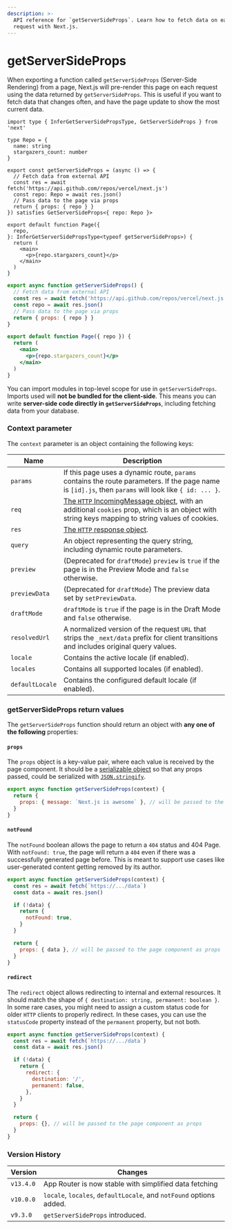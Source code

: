 ```yaml
---
description: >-
  API reference for `getServerSideProps`. Learn how to fetch data on each
  request with Next.js.
---
```


# getServerSideProps

When exporting a function called `getServerSideProps` (Server-Side Rendering) from a page, Next.js will pre-render this page on each request using the data returned by `getServerSideProps`. This is useful if you want to fetch data that changes often, and have the page update to show the most current data.

```tsx
import type { InferGetServerSidePropsType, GetServerSideProps } from 'next'

type Repo = {
  name: string
  stargazers_count: number
}

export const getServerSideProps = (async () => {
  // Fetch data from external API
  const res = await fetch('https://api.github.com/repos/vercel/next.js')
  const repo: Repo = await res.json()
  // Pass data to the page via props
  return { props: { repo } }
}) satisfies GetServerSideProps<{ repo: Repo }>

export default function Page({
  repo,
}: InferGetServerSidePropsType<typeof getServerSideProps>) {
  return (
    <main>
      <p>{repo.stargazers_count}</p>
    </main>
  )
}
```

```jsx
export async function getServerSideProps() {
  // Fetch data from external API
  const res = await fetch('https://api.github.com/repos/vercel/next.js')
  const repo = await res.json()
  // Pass data to the page via props
  return { props: { repo } }
}

export default function Page({ repo }) {
  return (
    <main>
      <p>{repo.stargazers_count}</p>
    </main>
  )
}
```

You can import modules in top-level scope for use in `getServerSideProps`. Imports used will **not be bundled for the client-side**. This means you can write **server-side code directly in `getServerSideProps`**, including fetching data from your database.

### Context parameter

The `context` parameter is an object containing the following keys:

| Name            | Description                                                                                                                                                                                                        |
| --------------- | ------------------------------------------------------------------------------------------------------------------------------------------------------------------------------------------------------------------ |
| `params`        | If this page uses a dynamic route, `params` contains the route parameters. If the page name is `[id].js`, then `params` will look like `{ id: ... }`.                                                              |
| `req`           | [The `HTTP` IncomingMessage object](https://nodejs.org/api/http.html#http_class_http_incomingmessage), with an additional `cookies` prop, which is an object with string keys mapping to string values of cookies. |
| `res`           | [The `HTTP` response object](https://nodejs.org/api/http.html#http_class_http_serverresponse).                                                                                                                     |
| `query`         | An object representing the query string, including dynamic route parameters.                                                                                                                                       |
| `preview`       | (Deprecated for `draftMode`) `preview` is `true` if the page is in the Preview Mode and `false` otherwise.                                                                                                         |
| `previewData`   | (Deprecated for `draftMode`) The preview data set by `setPreviewData`.                                                                                                                                             |
| `draftMode`     | `draftMode` is `true` if the page is in the Draft Mode and `false` otherwise.                                                                                                                                      |
| `resolvedUrl`   | A normalized version of the request `URL` that strips the `_next/data` prefix for client transitions and includes original query values.                                                                           |
| `locale`        | Contains the active locale (if enabled).                                                                                                                                                                           |
| `locales`       | Contains all supported locales (if enabled).                                                                                                                                                                       |
| `defaultLocale` | Contains the configured default locale (if enabled).                                                                                                                                                               |

### getServerSideProps return values

The `getServerSideProps` function should return an object with **any one of the following** properties:

#### `props`

The `props` object is a key-value pair, where each value is received by the page component. It should be a [serializable object](https://developer.mozilla.org/docs/Glossary/Serialization) so that any props passed, could be serialized with [`JSON.stringify`](https://developer.mozilla.org/docs/Web/JavaScript/Reference/Global_Objects/JSON/stringify).

```jsx
export async function getServerSideProps(context) {
  return {
    props: { message: `Next.js is awesome` }, // will be passed to the page component as props
  }
}
```

#### `notFound`

The `notFound` boolean allows the page to return a `404` status and 404 Page. With `notFound: true`, the page will return a `404` even if there was a successfully generated page before. This is meant to support use cases like user-generated content getting removed by its author.

```js
export async function getServerSideProps(context) {
  const res = await fetch(`https://.../data`)
  const data = await res.json()

  if (!data) {
    return {
      notFound: true,
    }
  }

  return {
    props: { data }, // will be passed to the page component as props
  }
}
```

#### `redirect`

The `redirect` object allows redirecting to internal and external resources. It should match the shape of `{ destination: string, permanent: boolean }`. In some rare cases, you might need to assign a custom status code for older `HTTP` clients to properly redirect. In these cases, you can use the `statusCode` property instead of the `permanent` property, but not both.

```js
export async function getServerSideProps(context) {
  const res = await fetch(`https://.../data`)
  const data = await res.json()

  if (!data) {
    return {
      redirect: {
        destination: '/',
        permanent: false,
      },
    }
  }

  return {
    props: {}, // will be passed to the page component as props
  }
}
```

### Version History

| Version   | Changes                                                             |
| --------- | ------------------------------------------------------------------- |
| `v13.4.0` | App Router is now stable with simplified data fetching              |
| `v10.0.0` | `locale`, `locales`, `defaultLocale`, and `notFound` options added. |
| `v9.3.0`  | `getServerSideProps` introduced.                                    |

